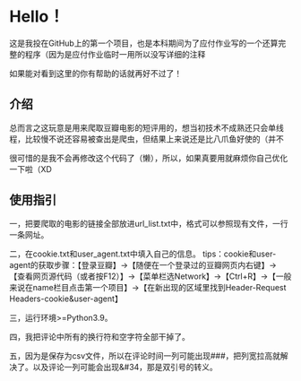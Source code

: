 # Hello！
这是我投在GitHub上的第一个项目，也是本科期间为了应付作业写的一个还算完整的程序（因为是应付作业临时一用所以没写详细的注释

如果能对看到这里的你有帮助的话就再好不过了！
## 介绍
总而言之这玩意是用来爬取豆瓣电影的短评用的，想当初技术不成熟还只会单线程，比较慢不说还容易被查出是爬虫，但结果上来说还是比八爪鱼好使的（并不

很可惜的是我不会再修改这个代码了（懒），所以，如果真要用就麻烦你自己优化一下啦（XD
## 使用指引

一，把要爬取的电影的链接全部放进url_list.txt中，格式可以参照现有文件，一行一条网址。

二，在cookie.txt和user_agent.txt中填入自己的信息。
tips：cookie和user-agent的获取步骤：【登录豆瓣】→【随便在一个登录过的豆瓣网页内右键】→【查看网页源代码（或者按F12）】→【菜单栏选Network】→【Ctrl+R】→【一般来说在name栏目点击第一个项目】→【在新出现的区域里找到Header-Request Headers-cookie&user-agent】

三，运行环境>=Python3.9。

四，我把评论中所有的换行符和空字符全部干掉了。

五，因为是保存为csv文件，所以在评论时间一列可能出现###，把列宽拉高就解决了。以及评论一列可能会出现&#34，那是双引号的转义。
